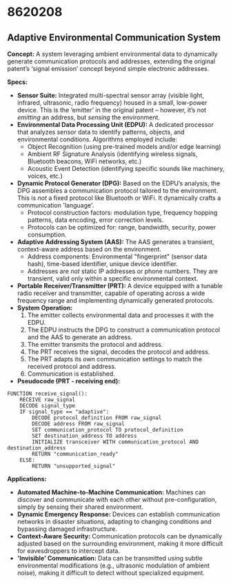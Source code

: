 # 8620208

## Adaptive Environmental Communication System

**Concept:** A system leveraging ambient environmental data to dynamically generate communication protocols and addresses, extending the original patent’s ‘signal emission’ concept beyond simple electronic addresses.

**Specs:**

*   **Sensor Suite:** Integrated multi-spectral sensor array (visible light, infrared, ultrasonic, radio frequency) housed in a small, low-power device. This is the ‘emitter’ in the original patent – however, it’s not *emitting* an address, but *sensing* the environment.
*   **Environmental Data Processing Unit (EDPU):** A dedicated processor that analyzes sensor data to identify patterns, objects, and environmental conditions. Algorithms employed include:
    *   Object Recognition (using pre-trained models and/or edge learning)
    *   Ambient RF Signature Analysis (identifying wireless signals, Bluetooth beacons, WiFi networks, etc.)
    *   Acoustic Event Detection (identifying specific sounds like machinery, voices, etc.)
*   **Dynamic Protocol Generator (DPG):**  Based on the EDPU’s analysis, the DPG assembles a communication protocol tailored to the environment. This is *not* a fixed protocol like Bluetooth or WiFi. It dynamically crafts a communication 'language'. 
    *   Protocol construction factors: modulation type, frequency hopping patterns, data encoding, error correction levels.
    *   Protocols can be optimized for: range, bandwidth, security, power consumption.
*   **Adaptive Addressing System (AAS):** The AAS generates a transient, context-aware address based on the environment.
    *   Address components: Environmental "fingerprint" (sensor data hash), time-based identifier, unique device identifier.
    *   Addresses are *not* static IP addresses or phone numbers. They are transient, valid only within a specific environmental context.
*   **Portable Receiver/Transmitter (PRT):** A device equipped with a tunable radio receiver and transmitter, capable of operating across a wide frequency range and implementing dynamically generated protocols.
*   **System Operation:**
    1.  The emitter collects environmental data and processes it with the EDPU.
    2.  The EDPU instructs the DPG to construct a communication protocol and the AAS to generate an address.
    3.  The emitter transmits the protocol and address.
    4.  The PRT receives the signal, decodes the protocol and address.
    5.  The PRT adapts its own communication settings to match the received protocol and address.
    6.  Communication is established.
*   **Pseudocode (PRT - receiving end):**

```
FUNCTION receive_signal():
    RECEIVE raw_signal
    DECODE signal_type
    IF signal_type == "adaptive":
        DECODE protocol_definition FROM raw_signal
        DECODE address FROM raw_signal
        SET communication_protocol TO protocol_definition
        SET destination_address TO address
        INITIALIZE transceiver WITH communication_protocol AND destination_address
        RETURN "communication_ready"
    ELSE:
        RETURN "unsupported_signal"
```

**Applications:**

*   **Automated Machine-to-Machine Communication:** Machines can discover and communicate with each other without pre-configuration, simply by sensing their shared environment.
*   **Dynamic Emergency Response:** Devices can establish communication networks in disaster situations, adapting to changing conditions and bypassing damaged infrastructure.
*   **Context-Aware Security:** Communication protocols can be dynamically adjusted based on the surrounding environment, making it more difficult for eavesdroppers to intercept data.
*   **'Invisible' Communication:** Data can be transmitted using subtle environmental modifications (e.g., ultrasonic modulation of ambient noise), making it difficult to detect without specialized equipment.
